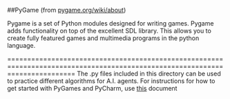 ##PyGame
(from [pygame.org/wiki/about](http://www.pygame.org/wiki/about))   

Pygame is a set of Python modules designed for writing games. Pygame adds functionality on top of the excellent SDL library. 
This allows you to create fully featured games and multimedia programs in the python language. 

=============================================================================================================================
The .py files included in this directory can be used to practice different algorithms for A.I. agents. For instructions for how to get started with PyGames and PyCharm, use [this](https://github.com/sai-byui/resources/blob/master/pygame-files/python-links.md) document
